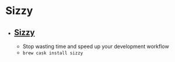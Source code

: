 # Sizzy
- [Sizzy](https://sizzy.co/)
  - 
  - Stop wasting time and speed up your development workflow
  - `brew cask install sizzy`

